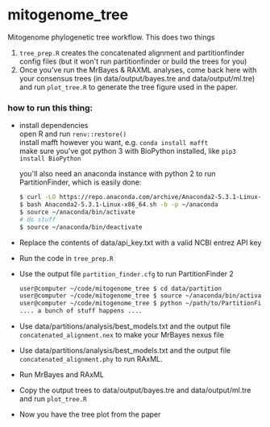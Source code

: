# mitogenome_tree


Mitogenome phylogenetic tree workflow. This does two things

1. `tree_prep.R` creates the concatenated alignment and partitionfinder config files (but it won't run partitionfinder or build the trees for you) 
2. Once you've run the MrBayes & RAXML analyses, come back here with your consensus trees (in data/output/bayes.tre and data/output/ml.tre) and run `plot_tree.R` to generate the tree figure used in the paper.

### how to run this thing:

* install dependencies  
  open R and run `renv::restore()`  
  install mafft however you want, e.g. `conda install mafft`  
  make sure you've got python 3 with BioPython installed, like `pip3 install BioPython`  

  you'll also need an anaconda instance with python 2 to run PartitionFinder, which is easily done:  
  ```bash
  $ curl -LO https://repo.anaconda.com/archive/Anaconda2-5.3.1-Linux-x86_64.sh
  $ bash Anaconda2-5.3.1-Linux-x86_64.sh -b -p ~/anaconda
  $ source ~/anaconda/bin/activate
  # do stuff
  $ source ~/anaconda/bin/deactivate
  ```

* Replace the contents of data/api_key.txt with a valid NCBI entrez API key

* Run the code in `tree_prep.R`

* Use the output file `partition_finder.cfg` to run PartitionFinder 2

  ```bash
  user@computer ~/code/mitogenome_tree $ cd data/partition
  user@computer ~/code/mitogenome_tree $ source ~/anaconda/bin/activate
  user@computer ~/code/mitogenome_tree $ python ~/path/to/PartitionFinder.py .
  .... a bunch of stuff happens ....
  ```

* Use data/partitions/analysis/best_models.txt and the output file `concatenated_alignment.nex` to make your MrBayes nexus file 

* Use data/partitions/analysis/best_models.txt and the output file `concatenated_alignment.phy` to run RAxML. 

* Run MrBayes and RAxML

* Copy the output trees to data/output/bayes.tre and data/output/ml.tre and run `plot_tree.R`

* Now you have the tree plot from the paper
